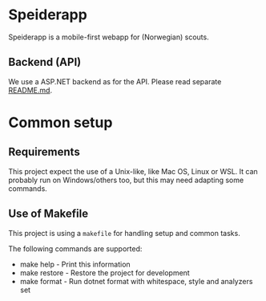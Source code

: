# Speiderapp

Speiderapp is a mobile-first webapp for (Norwegian) scouts.

## Backend (API)
We use a ASP.NET backend as for the API. Please read separate [README.md](./SpeiderappAPI/README.md).


# Common setup

## Requirements
This project expect the use of a Unix-like, like Mac OS, Linux or WSL.
It can probably run on Windows/others too, but this may need adapting some commands.

## Use of Makefile
This project is using a `makefile` for handling setup and common tasks.

The following commands are supported:
* make help		- Print this information
* make restore		- Restore the project for development
* make format		- Run dotnet format with whitespace, style and analyzers set
